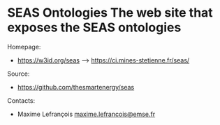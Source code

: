 SEAS Ontologies
The web site that exposes the SEAS ontologies
===

Homepage:
* https://w3id.org/seas --> https://ci.mines-stetienne.fr/seas/

Source:
* https://github.com/thesmartenergy/seas

Contacts: 
* Maxime Lefrançois <maxime.lefrancois@emse.fr>
